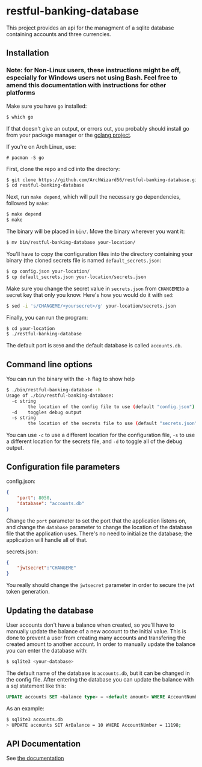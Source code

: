 # restful-banking-database
This project provides an api for the managment of a sqlite database containing accounts and three currencies.

## Installation
### Note: for Non-Linux users, these instructions might be off, especially for Windows users not using Bash. Feel free to amend this documentation with instructions for other platforms
Make sure you have `go` installed:
```sh
$ which go
```
If that doesn't give an output, or errors out, you probably should install go from your package manager or the [golang project](https://golang.org/).

If you're on Arch Linux, use:
```
# pacman -S go
```
First, clone the repo and cd into the directory:
```sh
$ git clone https://github.com/ArchWizard56/restful-banking-database.git
$ cd restful-banking-database
```
Next, run `make depend`, which will pull the necessary go dependencies, followed by `make`:
```sh
$ make depend
$ make
```
The binary will be placed in `bin/`. Move the binary wherever you want it:
```sh
$ mv bin/restful-banking-database your-location/
```
You'll have to copy the configuration files into the directory containing your binary (the cloned secrets file is named `default_secrets.json`:
```sh
$ cp config.json your-location/
$ cp default_secrets.json your-location/secrets.json
```
Make sure you change the secret value in `secrets.json` from `CHANGEME`to a secret key that only you know. Here's how you would do it with `sed`:
```sh
$ sed -i 's/CHANGEME/<yoursecret>/g' your-location/secrets.json
```
Finally, you can run the program:
```sh
$ cd your-location
$ ./restful-banking-database
```
The default port is `8050` and the default database is called `accounts.db`.
## Command line options
You can run the binary with the `-h` flag to show help
```sh
$ ./bin/restful-banking-database -h
Usage of ./bin/restful-banking-database:
  -c string
        the location of the config file to use (default "config.json")
  -d    toggles debug output
  -s string
        the location of the secrets file to use (default "secrets.json")
```
You can use `-c` to use a different location for the configuration file, `-s` to use a different location for the secrets file, and `-d` to toggle all of the debug output.
## Configuration file parameters

config.json:
```json
{
    "port": 8050,
    "database": "accounts.db"
}
```
Change the `port` parameter to set the port that the application listens on, and change the `database` parameter to change the location of the database file that the application uses. There's no need to initialize the database; the application will handle all of that.

secrets.json:
```json
{
    "jwtsecret":"CHANGEME"
}
```
You really should change the `jwtsecret` parameter in order to secure the jwt token generation.
## Updating the database
User accounts don't have a balance when created, so you'll have to manually update the balance of a new account to the initial value. This is done to prevent a user from creating many accounts and transfering the created amount to another account. In order to manually update the balance you can enter the database with:
```sh
$ sqlite3 <your-database>
```
The default name of the database is `accounts.db`, but it can be changed in the config file. After entering the database you can update the balance with a sql statement like this:
```sql
UPDATE accounts SET <balance type> = <default amount> WHERE AccountNumber = <account number>;
```
As an example:
```sh
$ sqlite3 accounts.db
> UPDATE accounts SET ArBalance = 10 WHERE AccountNUmber = 11198;
```
## API Documentation
See [the documentation](API.md)
